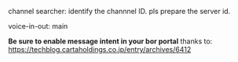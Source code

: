channel searcher: identify the channnel ID. pls prepare the server id.

voice-in-out: main

**Be sure to enable message intent in your bor portal**
thanks to: https://techblog.cartaholdings.co.jp/entry/archives/6412
